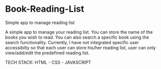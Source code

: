 # Book-Reading-List
Simple app to manage reading list

A simple app to manage your reading list. You can store the name of the books you wish to read. You can also search a specific book using the search functionality. Currently, I have not integrated specific user accessibilty so that each user can store his/her reading list, user can only view/add/edit the predefined reading list.

TECH STACK: HTML - CSS - JAVASCRIPT
